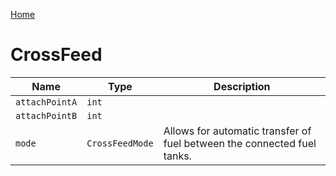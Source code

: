 [Home](https://wnp78.github.io/JunoXml/)

# CrossFeed


|Name|Type|Description|
|--|--|--|
|`attachPointA`|`int`||
|`attachPointB`|`int`||
|`mode`|`CrossFeedMode`|Allows for automatic transfer of fuel between the connected fuel tanks.|


